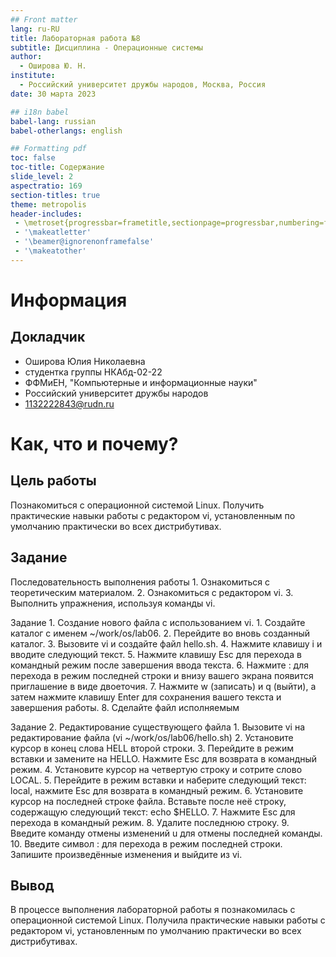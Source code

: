 ```yaml
---
## Front matter
lang: ru-RU
title: Лабораторная работа №8
subtitle: Дисциплина - Операционные системы
author:
  - Оширова Ю. Н.
institute:
  - Российский университет дружбы народов, Москва, Россия
date: 30 марта 2023

## i18n babel
babel-lang: russian
babel-otherlangs: english

## Formatting pdf
toc: false
toc-title: Содержание
slide_level: 2
aspectratio: 169
section-titles: true
theme: metropolis
header-includes:
 - \metroset{progressbar=frametitle,sectionpage=progressbar,numbering=fraction}
 - '\makeatletter'
 - '\beamer@ignorenonframefalse'
 - '\makeatother'
---
```


# Информация

## Докладчик

  * Оширова Юлия Николаевна
  * студентка группы НКАбд-02-22
  * ФФМиЕН, "Компьютерные и информационные науки"
  * Российский университет дружбы народов
  * [1132222843@rudn.ru](mailto:1132222843@rudn.ru)


# Как, что и почему?

## Цель работы

Познакомиться с операционной системой Linux. Получить практические навыки работы с редактором vi, установленным по умолчанию практически во всех дистрибутивах.

## Задание

Последовательность выполнения работы 1. Ознакомиться с теоретическим материалом. 2. Ознакомиться с редактором vi. 3. Выполнить упражнения, используя команды vi.

Задание 1. Создание нового файла с использованием vi. 1. Создайте каталог с именем ~/work/os/lab06. 2. Перейдите во вновь созданный каталог. 3. Вызовите vi и создайте файл hello.sh. 4. Нажмите клавишу i и вводите следующий текст. 5. Нажмите клавишу Esc для перехода в командный режим после завершения ввода текста. 6. Нажмите : для перехода в режим последней строки и внизу вашего экрана появится приглашение в виде двоеточия. 7. Нажмите w (записать) и q (выйти), а затем нажмите клавишу Enter для сохранения вашего текста и завершения работы. 8. Сделайте файл исполняемым

Задание 2. Редактирование существующего файла 1. Вызовите vi на редактирование файла (vi ~/work/os/lab06/hello.sh) 2. Установите курсор в конец слова HELL второй строки. 3. Перейдите в режим вставки и замените на HELLO. Нажмите Esc для возврата в командный режим. 4. Установите курсор на четвертую строку и сотрите слово LOCAL. 5. Перейдите в режим вставки и наберите следующий текст: local, нажмите Esc для возврата в командный режим. 6. Установите курсор на последней строке файла. Вставьте после неё строку, содержащую следующий текст: echo $HELLO. 7. Нажмите Esc для перехода в командный режим. 8. Удалите последнюю строку. 9. Введите команду отмены изменений u для отмены последней команды. 10. Введите символ : для перехода в режим последней строки. Запишите произведённые изменения и выйдите из vi.

## Вывод

В процессе выполнения лабораторной работы я познакомилась с операционной системой Linux. Получила практические навыки работы с редактором vi, установленным по умолчанию практически во всех дистрибутивах.


